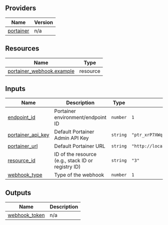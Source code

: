 <!-- BEGIN_TF_DOCS -->


## Providers

| Name | Version |
|------|---------|
| <a name="provider_portainer"></a> [portainer](#provider\_portainer) | n/a |

## Resources

| Name | Type |
|------|------|
| [portainer_webhook.example](https://registry.terraform.io/providers/portainer/portainer/latest/docs/resources/webhook) | resource |

## Inputs

| Name | Description | Type | Default | Required |
|------|-------------|------|---------|:--------:|
| <a name="input_endpoint_id"></a> [endpoint\_id](#input\_endpoint\_id) | Portainer environment/endpoint ID | `number` | `1` | no |
| <a name="input_portainer_api_key"></a> [portainer\_api\_key](#input\_portainer\_api\_key) | Default Portainer Admin API Key | `string` | `"ptr_xrP7XWqfZEOoaCJRu5c8qKaWuDtVc2Zb07Q5g22YpS8="` | no |
| <a name="input_portainer_url"></a> [portainer\_url](#input\_portainer\_url) | Default Portainer URL | `string` | `"http://localhost:9000"` | no |
| <a name="input_resource_id"></a> [resource\_id](#input\_resource\_id) | ID of the resource (e.g., stack ID or registry ID) | `string` | `"3"` | no |
| <a name="input_webhook_type"></a> [webhook\_type](#input\_webhook\_type) | Type of the webhook | `number` | `1` | no |

## Outputs

| Name | Description |
|------|-------------|
| <a name="output_webhook_token"></a> [webhook\_token](#output\_webhook\_token) | n/a |
<!-- END_TF_DOCS -->